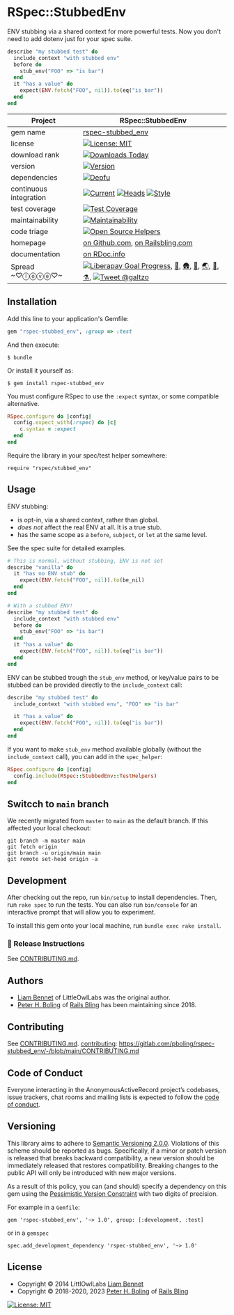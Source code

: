 # RSpec::StubbedEnv

ENV stubbing via a shared context for more powerful tests.  Now you don't need to add dotenv just for your spec suite.

```ruby
describe "my stubbed test" do
  include_context "with stubbed env"
  before do
    stub_env("FOO" => "is bar")
  end
  it "has a value" do
    expect(ENV.fetch("FOO", nil)).to(eq("is bar"))
  end
end
```

| Project                | RSpec::StubbedEnv                                                                                                                                                                    |
|------------------------|--------------------------------------------------------------------------------------------------------------------------------------------------------------------------------------|
| gem name               | [rspec-stubbed_env](https://rubygems.org/gems/rspec-stubbed_env)                                                                                                                     |
| license                | [![License: MIT](https://img.shields.io/badge/License-MIT-green.svg)](https://opensource.org/licenses/MIT)                                                                           |
| download rank          | [![Downloads Today](https://img.shields.io/gem/rd/rspec-stubbed_env.svg)](https://github.com/pboling/rspec-stubbed_env)                                                              |
| version                | [![Version](https://img.shields.io/gem/v/rspec-stubbed_env.svg)](https://rubygems.org/gems/rspec-stubbed_env)                                                                        |
| dependencies           | [![Depfu][depfu-img]][depfu]                                                                                                                                                         |
| continuous integration | [![Current][🚎cwfi]][🚎cwf] [![Heads][🖐hwfi]][🖐hwf] [![Style][🧮swfi]][🧮swf]                                                                                                      |
| test coverage          | [![Test Coverage][cc-covi]][cc-cov]                                                                                                                                                  |
| maintainability        | [![Maintainability](https://api.codeclimate.com/v1/badges/07a1d53634c61154efae/maintainability)](https://codeclimate.com/github/pboling/rspec-stubbed_env/maintainability)           |
| code triage            | [![Open Source Helpers](https://www.codetriage.com/pboling/rspec-stubbed_env/badges/users.svg)](https://www.codetriage.com/pboling/rspec-stubbed_env)                                |
| homepage               | [on Github.com][homepage], [on Railsbling.com][blogpage]                                                                                                                             |
| documentation          | [on RDoc.info][documentation]                                                                                                                                                        |
| Spread ~♡ⓛⓞⓥⓔ♡~        | [![Liberapay Goal Progress][⛳liberapay-img]][⛳liberapay], [🧊][🧊berg], [🛖][🛖hut], [🧪][🧪lab], [🌏][aboutme], [👼][angellist], [⚗️][devto], [![Tweet @galtzo][followme]][twitter] |

[🚎cwf]: https://github.com/pboling/rspec-stubbed_env/actions/workflows/current.yml
[🚎cwfi]: https://github.com/pboling/rspec-stubbed_env/actions/workflows/current.yml/badge.svg
[🖐hwf]: https://github.com/pboling/rspec-stubbed_env/actions/workflows/heads.yml
[🖐hwfi]: https://github.com/pboling/rspec-stubbed_env/actions/workflows/heads.yml/badge.svg
[🧮swf]: https://github.com/pboling/rspec-stubbed_env/actions/workflows/style.yml
[🧮swfi]: https://github.com/pboling/rspec-stubbed_env/actions/workflows/style.yml/badge.svg

## Installation

Add this line to your application's Gemfile:

```ruby
gem "rspec-stubbed_env", :group => :test
```

And then execute:

    $ bundle

Or install it yourself as:

    $ gem install rspec-stubbed_env


You must configure RSpec to use the `:expect` syntax, or some compatible alternative.

```ruby
RSpec.configure do |config|
  config.expect_with(:rspec) do |c|
    c.syntax = :expect
  end
end
```

Require the library in your spec/test helper somewhere:
```
require "rspec/stubbed_env"
```

## Usage

ENV stubbing:

  - is opt-in, via a shared context, rather than global.
  - *does not* affect the real ENV at all.  It is a true stub.
  - has the same scope as a `before`, `subject`, or `let` at the same level.

See the spec suite for detailed examples.

```ruby
# This is normal, without stubbing, ENV is not set
describe "vanilla" do
  it "has no ENV stub" do
    expect(ENV.fetch("FOO", nil)).to(be_nil)
  end
end

# With a stubbed ENV!
describe "my stubbed test" do
  include_context "with stubbed env"
  before do
    stub_env("FOO" => "is bar")
  end
  it "has a value" do
    expect(ENV.fetch("FOO", nil)).to(eq("is bar"))
  end
end
```

ENV can be stubbed trough the `stub_env` method, or key/value pairs to be stubbed can be provided directly to the `include_context` call:

```ruby
describe "my stubbed test" do
  include_context "with stubbed env", "FOO" => "is bar"

  it "has a value" do
    expect(ENV.fetch("FOO", nil)).to(eq("is bar"))
  end
end
```

If you want to make `stub_env` method available globally (without the `include_context` call), you can add in the `spec_helper`:
```ruby
RSpec.configure do |config|
  config.include(RSpec::StubbedEnv::TestHelpers)
end
```

## Switcch to `main` branch

We recently migrated from `master` to `main` as the default branch.  If this affected your local checkout:
```shell
git branch -m master main
git fetch origin
git branch -u origin/main main
git remote set-head origin -a
```

## Development

After checking out the repo, run `bin/setup` to install dependencies. Then, run `rake spec` to run the tests. You can also run `bin/console` for an interactive prompt that will allow you to experiment.

To install this gem onto your local machine, run `bundle exec rake install`.

### 🚀 Release Instructions

See [CONTRIBUTING.md][contributing].

## Authors

* [Liam Bennet](https://github.com/ljkbennett) of LittleOwlLabs was the original author.
* [Peter H. Boling][peterboling] of [Rails Bling][railsbling] has been maintaining since 2018.

## Contributing

See [CONTRIBUTING.md][contributing].
[contributing]: https://gitlab.com/pboling/rspec-stubbed_env/-/blob/main/CONTRIBUTING.md

## Code of Conduct

Everyone interacting in the AnonymousActiveRecord project’s codebases, issue trackers, chat rooms and mailing lists is expected to follow the [code of conduct][conduct].

## Versioning

This library aims to adhere to [Semantic Versioning 2.0.0][semver].
Violations of this scheme should be reported as bugs. Specifically,
if a minor or patch version is released that breaks backward
compatibility, a new version should be immediately released that
restores compatibility. Breaking changes to the public API will
only be introduced with new major versions.

As a result of this policy, you can (and should) specify a
dependency on this gem using the [Pessimistic Version Constraint][pvc] with two digits of precision.

For example in a `Gemfile`:

    gem 'rspec-stubbed_env', '~> 1.0', group: [:development, :test]

or in a `gemspec`

    spec.add_development_dependency 'rspec-stubbed_env', '~> 1.0'

## License

* Copyright © 2014 LittlOwlLabs [Liam Bennet](https://github.com/ljkbennett)
* Copyright © 2018-2020, 2023 [Peter H. Boling][peterboling] of [Rails Bling][railsbling]

[![License: MIT](https://img.shields.io/badge/License-MIT-green.svg)](https://opensource.org/licenses/MIT)

[aboutme]: https://about.me/peter.boling
[angellist]: https://angel.co/peter-boling
[blogpage]: http://www.railsbling.com/tags/rspec-stubbed_env/
[cc-cov]: https://codeclimate.com/github/pboling/rspec-stubbed_env/test_coverage
[cc-covi]: https://api.codeclimate.com/v1/badges/07a1d53634c61154efae/test_coverage
[conduct]: CODE_OF_CONDUCT.md
[contributing]: CONTRIBUTING.md
[depfu]: https://depfu.com/github/pboling/rspec-stubbed_env?project_id=5884
[depfu-img]: https://badges.depfu.com/badges/a48948dd503f23a440f2c17910563f43/count.svg
[devto]: https://dev.to/galtzo
[documentation]: http://rdoc.info/github/pboling/rspec-stubbed_env/frames
[followme]: https://img.shields.io/twitter/follow/galtzo.svg?style=social&label=Follow
[homepage]: https://github.com/pboling/rspec-stubbed_env/
[license]: LICENSE.txt
[peterboling]: http://www.peterboling.com
[pvc]: http://guides.rubygems.org/patterns/#pessimistic-version-constraint
[railsbling]: http://www.railsbling.com
[semver]: http://semver.org/
[twitter]: http://twitter.com/galtzo
[🧊berg]: https://codeberg.org/pboling
[🛖hut]: https://sr.ht/~galtzo/
[🧪lab]: https://gitlab.com/pboling
[⛳liberapay]: https://liberapay.com/pboling/donate
[⛳liberapay-img]: https://img.shields.io/liberapay/goal/pboling.svg?logo=liberapay
